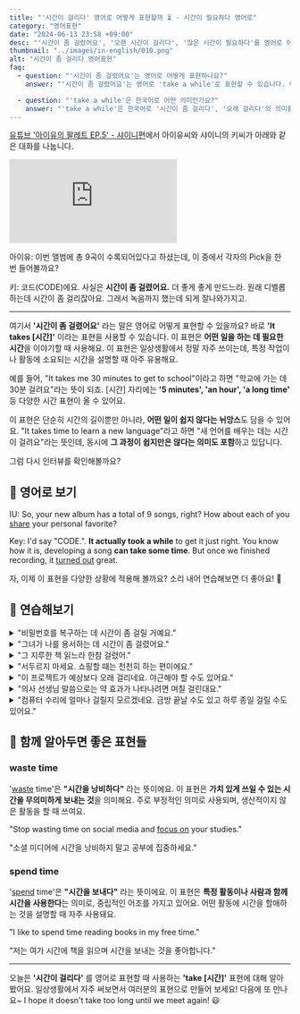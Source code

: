 ```yaml
---
title: "'시간이 걸리다' 영어로 어떻게 표현할까 ⏳ - 시간이 필요하다 영어로"
category: "영어표현"
date: "2024-06-13 23:58 +09:00"
desc: "'시간이 좀 걸렸어요', '오랜 시간이 걸리다', '많은 시간이 필요하다'를 영어로 어떻게 표현하면 좋을까요? '곡을 더 좋게 만들기 위해 시간이 좀 걸렸어요', '디벨롭하는데 시간이 좀 걸리잖아요' 등을 영어로 표현하는 법을 배워봅시다. 다양한 예문을 통해서 연습하고 본인의 표현으로 만들어 보세요."
thumbnail: "../images/in-english/010.png"
alt: "시간이 좀 걸리다 영어표현"
faq:
  - question: "'시간이 좀 걸렸어요'는 영어로 어떻게 표현하나요?"
    answer: "'시간이 좀 걸렸어요'는 영어로 'take a while'로 표현할 수 있습니다. 예를 들어, '사실은 시간이 좀 걸렸어요'는 영어로 'It actually took a while'로 표현할 수 있습니다."

  - question: "'take a while'은 한국어로 어떤 의미인가요?"
    answer: "'take a while'은 한국어로 '시간이 좀 걸리다', '오래 걸리다'의 의미를 가집니다. 어떤 일이나 과정이 예상보다 더 많은 시간이 필요할 때 사용됩니다. 'It actually took a while'은 '사실은 시간이 좀 걸렸어요'로 번역될 수 있습니다."
---
```


[유튜브 '아이유의 팔레트 EP.5' - 샤이니편](https://www.youtube.com/watch?v=2LnCaecCDd0&t=1480s)에서 아이유씨와 샤이니의 키씨가 아래와 같은 대화를 나눕니다.

<iframe class="youtube" src="https://www.youtube.com/embed/2LnCaecCDd0?si=CawdxR4LYTBbOFCB&amp;start=1480" title="YouTube video player" frameborder="0" allow="accelerometer; autoplay; clipboard-write; encrypted-media; gyroscope; picture-in-picture; web-share" referrerpolicy="strict-origin-when-cross-origin" allowfullscreen></iframe>

아이유: 이번 앨범에 총 9곡이 수록되어있다고 하셨는데, 이 중에서 각자의 Pick을 한 번 들어볼까요?

키: 코드(CODE)에요. 사실은 **시간이 좀 걸렸어요.** 더 좋게 좋게 만드느라. 원래 디벨롭하는데 시간이 좀 걸리잖아요. 그래서 녹음까지 했는데 되게 잘나와가지고.

---

여기서 **'시간이 좀 걸렸어요'** 라는 말은 영어로 어떻게 표현할 수 있을까요? 바로 **'It takes [시간]'** 이라는 표현을 사용할 수 있습니다. 이 표현은 **어떤 일을 하는 데 필요한 시간**을 이야기할 때 사용해요. 이 표현은 일상생활에서 정말 자주 쓰이는데, 특정 작업이나 활동에 소요되는 시간을 설명할 때 아주 유용해요.

예를 들어, "It takes me 30 minutes to get to school"이라고 하면 "학교에 가는 데 30분 걸려요"라는 뜻이 되죠. [시간] 자리에는 **'5 minutes', 'an hour', 'a long time'** 등 다양한 시간 표현이 올 수 있어요.

이 표현은 단순히 시간의 길이뿐만 아니라, **어떤 일이 쉽지 않다는 뉘앙스**도 담을 수 있어요. "It takes time to learn a new language"라고 하면 "새 언어를 배우는 데는 시간이 걸려요"라는 뜻인데, 동시에 **그 과정이 쉽지만은 않다는 의미도 포함**하고 있답니다.

그럼 다시 인터뷰를 확인해볼까요?

<div 
  data-inline-banner="🎉 새해에는 스픽 AI와 함께 영어 공부하자" 
  data-inline-banner-subtext="설날 특별 할인으로 최대 70% 할인! (~2/3)" 
  data-inline-banner-link="https://app.usespeak.com/kr-ko/sale/kr-affiliate-special/?ref=engple-inline"
  data-inline-banner-caption="해당 링크를 통해 구매시 일정액의 수수료를 지급받습니다.">
</div>

## 📖 영어로 보기

IU: So, your new album has a total of 9 songs, right? How about each of you [share](/blog/in-english/248.share/) your personal favorite?

Key: I'd say "CODE.". **It actually took a while** to get it just right. You know how it is, developing a song **can take some time**. But once we finished recording, it [turned out](/blog/vocab-1/038.turn-out/) great.

자, 이제 이 표현을 다양한 상황에 적용해 볼까요? 소리 내어 연습해보면 더 좋아요! 🚀

## 💬 연습해보기

<details>
<summary>"비밀번호를 복구하는 데 시간이 좀 걸릴 거예요."</summary>
<span>"It's going to take a while to recover the password."</span>
</details>

<details>
<summary>"그녀가 나를 용서하는 데 시간이 좀 걸렸어요."</summary>
<span>"It took a while for her to forgive me."</span>
</details>

<details>
<summary>"그 지루한 책 읽느라 한참 걸렸어."</summary>
<span>"It took me forever to finish that <a href="/blog/vocab-1/040.boring/">boring</a> book."</span>
</details>

<details>
<summary>"서두르지 마세요. 쇼핑할 때는 천천히 하는 편이에요."</summary>
<span>"Don't rush me. I like to take my time when I'm shopping."</span>
</details>

<details>
<summary>"이 프로젝트가 예상보다 오래 걸리네요. 야근해야 할 수도 있어요."</summary>
<span>"This project's taking longer than we thought. We might need to work overtime."</span>
</details>

<details>
<summary>"의사 선생님 말씀으로는 약 효과가 나타나려면 며칠 걸린대요."</summary>
<span>"The doctor said it would take a few days for the medicine to kick in."</span>
</details>

<details>
<summary>"컴퓨터 수리에 얼마나 걸릴지 모르겠네요. 금방 끝날 수도 있고 하루 종일 걸릴 수도 있어요."</summary>
<span>"I'm not sure how long it'll take to fix your computer. Could be a quick job or might take all day."</span>
</details>

## 🤝 함께 알아두면 좋은 표현들

### waste time

'[waste](/blog/in-english/260.waste/) time'은 **"시간을 낭비하다"** 라는 뜻이에요. 이 표현은 **가치 있게 쓰일 수 있는 시간을 무의미하게 보내는 것**을 의미해요. 주로 부정적인 의미로 사용되며, 생산적이지 않은 활동을 할 때 쓰여요.

"Stop wasting time on social media and [focus on](/blog/in-english/186.focus-on/) your studies."

"소셜 미디어에 시간을 낭비하지 말고 공부에 집중하세요."

### spend time

'[spend](/blog/in-english/258.spend/) time'은 **"시간을 보내다"** 라는 뜻이에요. 이 표현은 **특정 활동이나 사람과 함께 시간을 사용한다**는 의미로, 중립적인 어조를 가지고 있어요. 어떤 활동에 시간을 할애하는 것을 설명할 때 자주 사용돼요.

"I like to spend time reading books in my free time."

"저는 여가 시간에 책을 읽으며 시간을 보내는 것을 좋아합니다."

---

오늘은 **'시간이 걸리다'** 를 영어로 표현할 때 사용하는 **'take [시간]'** 표현에 대해 알아봤어요. 일상생활에서 자주 써보면서 여러분의 표현으로 만들어 보세요! 다음에 또 만나요~ I hope it doesn't take too long until we meet again! 😃
